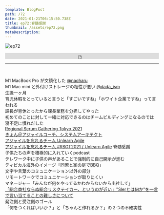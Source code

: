 ```yaml
---  
template: BlogPost  
path: /72
date: 2021-01-21T06:15:50.738Z  
title: ep72:脊髄感謝
thumbnail: /assets/ep72.png
metaDescription:  
---  
```

![ep72](/assets/ep72.png)  


<iframe width="100%" height="20" scrolling="no" frameborder="no" allow="autoplay" src="https://w.soundcloud.com/player/?url=https%3A//api.soundcloud.com/tracks/971683177&color=%23ff5500&inverse=false&auto_play=false&show_user=true"></iframe>

***

</br>

M1 MacBook Pro が文鎮化した [@naoharu](https://twitter.com/naoharu)    
M1 Mac mini と外付けストレージの相性が悪い [@dada_ism](https://twitter.com/dada_ism)    
生誕一ヶ月  
育児休暇をとっていると言うと「すごいですね」「ホワイト企業ですね」って言われる  
課長が育休とったから課長業務を分担してやった  
初めてのことに対して一緒に対応できるのはチームビルディングになるのでは  
寝不足に慣れだした  
[Regional Scrum Gathering Tokyo 2021](https://2021.scrumgatheringtokyo.org/)  
[きょん＠アジャイルコーチ、システムアーキテクト](https://twitter.com/kyon_mm)  
[アジャイルを忘れるチーム Unlearn Agile](https://www.youtube.com/watch?v=5Ro5_c5kFaY)  
[アジャイルを忘れるチーム #RSGT2021 / Unlearn Agile](speakerdeck.com/kyonmm/unlearn-agile)
脊髄感謝  
子供たちの声を積極的に入れていくpodcast  
テレワーク中に子供の声があることで強制的に自己開示が進む  
ティピカル海外のイメージ「同僚と家の庭でBBQ」  
文字や言葉のコミュニケーション以外の部分  
リモートワークでコミュニケーションが取りにくい  
マネージャー「みんなが何をやってるかわからないから出社して」  
[「総合商社ならぬ総合リスクテイカー、というのが近い」"SIerとは何か"を一言で言い当てることの難しさについて](https://togetter.com/li/1633686)  
発注側と受注側のゴール  
「何をつくればいいか？」と「ちゃんと作れるか？」の２つの不確実性  
